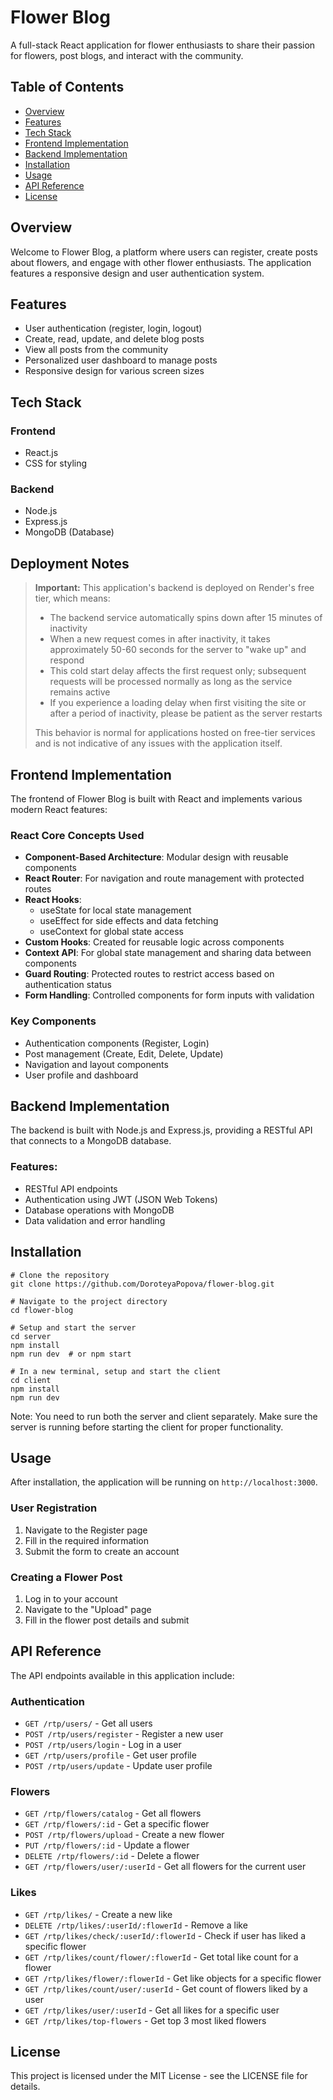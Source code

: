 # Flower Blog

A full-stack React application for flower enthusiasts to share their passion for flowers, post blogs, and interact with the community.

## Table of Contents

-  [Overview](#overview)
-  [Features](#features)
-  [Tech Stack](#tech-stack)
-  [Frontend Implementation](#frontend-implementation)
-  [Backend Implementation](#backend-implementation)
-  [Installation](#installation)
-  [Usage](#usage)
-  [API Reference](#api-reference)
-  [License](#license)

## Overview

Welcome to Flower Blog, a platform where users can register, create posts about flowers, and engage with other flower enthusiasts. The application features a responsive design and user authentication system.

## Features

-  User authentication (register, login, logout)
-  Create, read, update, and delete blog posts
-  View all posts from the community
-  Personalized user dashboard to manage posts
-  Responsive design for various screen sizes

## Tech Stack

### Frontend

-  React.js
-  CSS for styling

### Backend

-  Node.js
-  Express.js
-  MongoDB (Database)

## Deployment Notes

> **Important:** This application's backend is deployed on Render's free tier, which means:
>
> -  The backend service automatically spins down after 15 minutes of inactivity
> -  When a new request comes in after inactivity, it takes approximately 50-60 seconds for the server to "wake up" and respond
> -  This cold start delay affects the first request only; subsequent requests will be processed normally as long as the service remains active
> -  If you experience a loading delay when first visiting the site or after a period of inactivity, please be patient as the server restarts
>
> This behavior is normal for applications hosted on free-tier services and is not indicative of any issues with the application itself.

## Frontend Implementation

The frontend of Flower Blog is built with React and implements various modern React features:

### React Core Concepts Used

-  **Component-Based Architecture**: Modular design with reusable components
-  **React Router**: For navigation and route management with protected routes
-  **React Hooks**:
   -  useState for local state management
   -  useEffect for side effects and data fetching
   -  useContext for global state access
-  **Custom Hooks**: Created for reusable logic across components
-  **Context API**: For global state management and sharing data between components
-  **Guard Routing**: Protected routes to restrict access based on authentication status
-  **Form Handling**: Controlled components for form inputs with validation

### Key Components

-  Authentication components (Register, Login)
-  Post management (Create, Edit, Delete, Update)
-  Navigation and layout components
-  User profile and dashboard

## Backend Implementation

The backend is built with Node.js and Express.js, providing a RESTful API that connects to a MongoDB database.

### Features:

-  RESTful API endpoints
-  Authentication using JWT (JSON Web Tokens)
-  Database operations with MongoDB
-  Data validation and error handling

## Installation

```
# Clone the repository
git clone https://github.com/DoroteyaPopova/flower-blog.git

# Navigate to the project directory
cd flower-blog

# Setup and start the server
cd server
npm install
npm run dev  # or npm start

# In a new terminal, setup and start the client
cd client
npm install
npm run dev
```

Note: You need to run both the server and client separately. Make sure the server is running before starting the client for proper functionality.

## Usage

After installation, the application will be running on `http://localhost:3000`.

### User Registration

1. Navigate to the Register page
2. Fill in the required information
3. Submit the form to create an account

### Creating a Flower Post

1. Log in to your account
2. Navigate to the "Upload" page
3. Fill in the flower post details and submit

## API Reference

The API endpoints available in this application include:

### Authentication

-  `GET /rtp/users/` - Get all users
-  `POST /rtp/users/register` - Register a new user
-  `POST /rtp/users/login` - Log in a user
-  `GET /rtp/users/profile` - Get user profile
-  `POST /rtp/users/update` - Update user profile

### Flowers

-  `GET /rtp/flowers/catalog` - Get all flowers
-  `GET /rtp/flowers/:id` - Get a specific flower
-  `POST /rtp/flowers/upload` - Create a new flower
-  `PUT /rtp/flowers/:id` - Update a flower
-  `DELETE /rtp/flowers/:id` - Delete a flower
-  `GET /rtp/flowers/user/:userId` - Get all flowers for the current user

### Likes

-  `GET /rtp/likes/` - Create a new like
-  `DELETE /rtp/likes/:userId/:flowerId` - Remove a like
-  `GET /rtp/likes/check/:userId/:flowerId` - Check if user has liked a specific flower
-  `GET /rtp/likes/count/flower/:flowerId` - Get total like count for a flower
-  `GET /rtp/likes/flower/:flowerId` - Get like objects for a specific flower
-  `GET /rtp/likes/count/user/:userId` - Get count of flowers liked by a user
-  `GET /rtp/likes/user/:userId` - Get all likes for a specific user
-  `GET /rtp/likes/top-flowers` - Get top 3 most liked flowers

## License

This project is licensed under the MIT License - see the LICENSE file for details.
